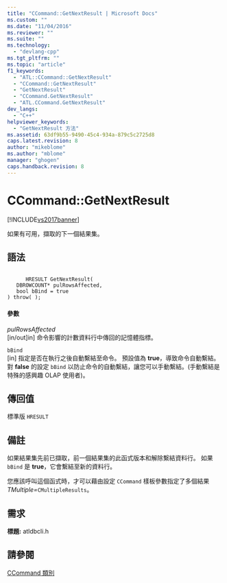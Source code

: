```yaml
---
title: "CCommand::GetNextResult | Microsoft Docs"
ms.custom: ""
ms.date: "11/04/2016"
ms.reviewer: ""
ms.suite: ""
ms.technology: 
  - "devlang-cpp"
ms.tgt_pltfrm: ""
ms.topic: "article"
f1_keywords: 
  - "ATL::CCommand::GetNextResult"
  - "CCommand::GetNextResult"
  - "GetNextResult"
  - "CCommand.GetNextResult"
  - "ATL.CCommand.GetNextResult"
dev_langs: 
  - "C++"
helpviewer_keywords: 
  - "GetNextResult 方法"
ms.assetid: 63df9b55-9490-45c4-934a-879c5c2725d8
caps.latest.revision: 8
author: "mikeblome"
ms.author: "mblome"
manager: "ghogen"
caps.handback.revision: 8
---
```

# CCommand::GetNextResult
[!INCLUDE[vs2017banner](../../assembler/inline/includes/vs2017banner.md)]

如果有可用，擷取的下一個結果集。  
  
## 語法  
  
```  
  
      HRESULT GetNextResult(  
   DBROWCOUNT* pulRowsAffected,  
   bool bBind = true   
) throw( );  
```  
  
#### 參數  
 *pulRowsAffected*  
 \[in\/out\]in\] 命令影響的計數資料行中傳回的記憶體指標。  
  
 `bBind`  
 \[in\] 指定是否在執行之後自動繫結至命令。  預設值為 **true**，導致命令自動繫結。  對 **false** 的設定 `bBind` 以防止命令的自動繫結，讓您可以手動繫結。\(手動繫結是特殊的感興趣 OLAP 使用者\)。  
  
## 傳回值  
 標準版 `HRESULT`  
  
## 備註  
 如果結果集先前已擷取，前一個結果集的此函式版本和解除繫結資料行。  如果 `bBind` 是 **true**，它會繫結至新的資料行。  
  
 您應該呼叫這個函式時，才可以藉由設定 `CCommand` 樣板參數指定了多個結果 *TMultiple\=*`CMultipleResults`。  
  
## 需求  
 **標題:** atldbcli.h  
  
## 請參閱  
 [CCommand 類別](../../data/oledb/ccommand-class.md)